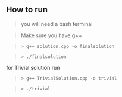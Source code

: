 ## How to run

> you will need a bash terminal

> Make sure you have g++

> ``> g++ solution.cpp -o finalsolution``

> ``> ./finalsolution``

for Trivial solution run


> ``> g++ TrivialSolution.cpp -o trivial``

> ``> ./trivial``
